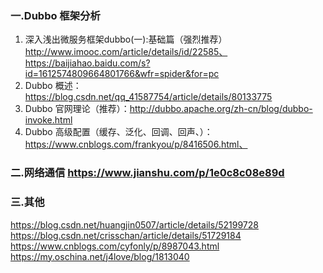 ### 一.Dubbo 框架分析
1. 深入浅出微服务框架dubbo(一):基础篇（强烈推荐） http://www.imooc.com/article/details/id/22585、https://baijiahao.baidu.com/s?id=1612574809664801766&wfr=spider&for=pc
2. Dubbo 概述：https://blog.csdn.net/qq_41587754/article/details/80133775
3. Dubbo 官网理论（推荐）：http://dubbo.apache.org/zh-cn/blog/dubbo-invoke.html
4. Dubbo 高级配置（缓存、泛化、回调、回声、）：https://www.cnblogs.com/frankyou/p/8416506.html、


### 二.网络通信   https://www.jianshu.com/p/1e0c8c08e89d

### 三.其他 
https://blog.csdn.net/huangjin0507/article/details/52199728
https://blog.csdn.net/crisschan/article/details/51729184
https://www.cnblogs.com/cyfonly/p/8987043.html
https://my.oschina.net/j4love/blog/1813040

